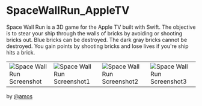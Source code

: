 # SpaceWallRun_AppleTV

Space Wall Run is a 3D game for the Apple TV built with Swift. The objective is to stear your ship through the walls of bricks by avoiding or shooting bricks out. Blue bricks can be destroyed. The dark gray bricks cannot be destroyed. You gain points by shooting bricks and lose lives if you're ship hits a brick.

 |  |  |  |  |
 | --- | --- | --- | --- |
 | ![Space Wall Run Screenshot](https://dontsnooze.github.io/SpaceWallRun_AppleTV/docs/images/SpaceWallRunScreenShot.png) | ![Space Wall Run Screenshot1](https://dontsnooze.github.io/SpaceWallRun_AppleTV/docs/images/SpaceWallRunScreenShot1.png) | ![Space Wall Run Screenshot2](https://dontsnooze.github.io/SpaceWallRun_AppleTV/docs/images/SpaceWallRunScreenShot2.png) | ![Space Wall Run Screenshot3](https://dontsnooze.github.io/SpaceWallRun_AppleTV/docs/images/SpaceWallRunScreenShot3.png) |

by [@amos](https://amostodman.github.io/)
